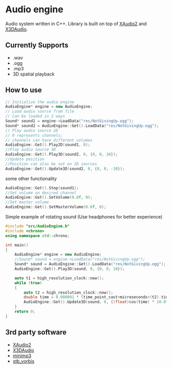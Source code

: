 # Audio engine

Audio system written in C++.
Library is built on top of [XAudio2](https://docs.microsoft.com/en-us/windows/win32/xaudio2/xaudio2-introduction) and [X3DAudio](https://docs.microsoft.com/en-us/windows/win32/xaudio2/x3daudio-overview).

## Currently Supports
- .wav
- .ogg
- .mp3
- 3D spatial playback

## How to use
```cpp
// Initialize the audio engine
AudioEngine* engine = new AudioEngine;
// Load audio source from file
// Can be loaded in 2 ways
Sound* sound1 = engine->LoadData("res/NotGivingUp.ogg");
Sound* sound2 = AudioEngine::Get().LoadData("res/NotGivingUp.ogg");
// Play audio source 2D
// 0 represents channels;
// channels can have different volumes
AudioEngine::Get().Play2D(sound1, 0);
//Play audio source 3D
AudioEngine::Get().Play3D(sound2, 0, {0, 0, 10});
//Update position
//Position can also be set on 2D sources
AudioEngine::Get().Update3D(sound2, 0, {0, 0, -10});
```
some other functionality
```cpp
AudioEngine::Get().Stop(sound1);
//Set volume on desired channel
AudioEngine::Get().SetVolume(0.8f, 0);
//Set master volume
AudioEngine::Get().SetMasterVolume(0.6f, 0);
```

Simple example of rotating sound
(Use headphones for better experience)

```cpp
#include "src/AudioEngine.h"
#include <chrono>
using namespace std::chrono;

int main()
{
    AudioEngine* engine = new AudioEngine;
    //Sound* sound = engine->LoadData("res/NotGivingUp.ogg");
    Sound* sound = AudioEngine::Get().LoadData("res/NotGivingUp.ogg");
    AudioEngine::Get().Play3D(sound, 0, {0, 0, 10});

    auto t1 = high_resolution_clock::now();
    while (true)
    {
        auto t2 = high_resolution_clock::now();
        double time = 0.000001 * (time_point_cast<microseconds>(t2).time_since_epoch().count() - time_point_cast<microseconds>(t1).time_since_epoch().count());
        AudioEngine::Get().Update3D(sound, 0, {(float)cos(time) * 10.0f, 0, (float)sin(time) * 10.0f});
    }
    return 0;
}
```

## 3rd party software
- [XAudio2](https://docs.microsoft.com/en-us/windows/win32/xaudio2/xaudio2-introduction)
- [X3DAudio](https://docs.microsoft.com/en-us/windows/win32/xaudio2/x3daudio-overview)
- [minimp3](https://github.com/lieff/minimp3)
- [stb_vorbis](https://github.com/nothings/stb/blob/master/stb_vorbis.c)


